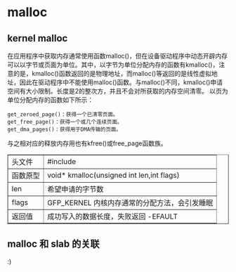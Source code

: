 malloc
=====

kernel malloc
------

在应用程序中获取内存通常使用函数malloc()，但在设备驱动程序中动态开辟内存可以以字节或页面为单位。其中，以字节为单位分配内存的函数有kmalloc()，注意的是，kmalloc()函数返回的是物理地址，而malloc()等返回的是线性虚拟地址，因此在驱动程序中不能使用malloc()函数。与malloc()不同，kmalloc()申请空间有大小限制。长度是2的整次方，并且不会对所获取的内存空间清零。
以页为单位分配内存的函数如下所示：
	
	get_zeroed_page()：获得一个已清零页面。
	get_free_page()：获得一个或几个连续页面。
	get_dma_pages()：获得用于DMA传输的页面。

与之相对应的释放内存用也有kfree()或free_page函数族。


<table border="1">

<tr> 
<td>头文件</td> 
<td> #include<linux/malloc.h> </td>
</tr>
<tr>

<td>函数原型</td>
<td> void* kmalloc(unsigned int len,int flags) </td>

</tr>

<tr>

<td>len</td> 
<td>希望申请的字节数</td>

</tr>

<tr>

<td> flags </td>
<td>GFP_KERNEL 内核内存通常的分配方法，会引发睡眠 </td>

</tr>

<tr>
<td>返回值</td>
<td> 成功写入的数据长度，失败返回 -EFAULT </td>
</tr>



</table>



malloc 和 slab 的关联
----



:)
